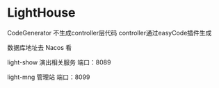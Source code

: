 # LightHouse

CodeGenerator 不生成controller层代码 
controller通过easyCode插件生成

数据库地址去  Nacos   看


light-show 演出相关服务 端口：8089


light-mng 管理站       端口：8099